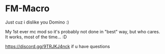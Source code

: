 # FM-Macro

Just cuz i dislike you Domino :)

My 1st ever mc mod so it's probably not done in "best" way, but who cares. It works, most of the time... :D

https://discord.gg/9TRJKJ4nck if u have questions
